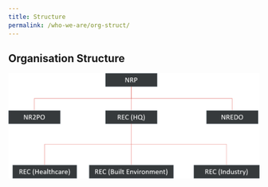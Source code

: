 ```yaml
---
title: Structure
permalink: /who-we-are/org-struct/
---
```

## Organisation Structure  
![NRP Organisation Structure](/images/orgstruct.png)
